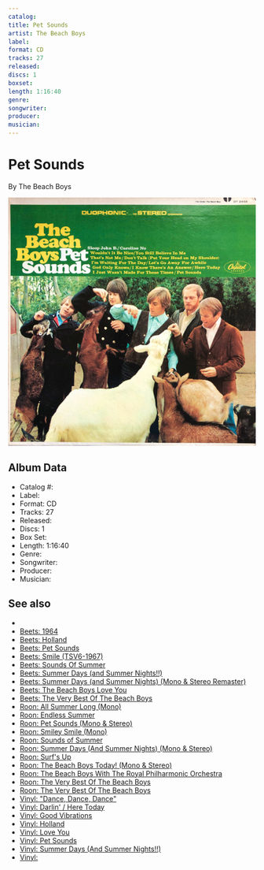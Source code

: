 ```yaml
---
catalog: 
title: Pet Sounds
artist: The Beach Boys
label: 
format: CD
tracks: 27
released: 
discs: 1
boxset: 
length: 1:16:40
genre: 
songwriter: 
producer: 
musician: 
---
```


# Pet Sounds

By The Beach Boys

![](../../assets/albumcovers/The_Beach_Boys-Pet_Sounds.png)

## Album Data

- Catalog #: 
- Label: 
- Format: CD
- Tracks: 27
- Released: 
- Discs: 1
- Box Set: 
- Length: 1:16:40
- Genre: 
- Songwriter: 
- Producer: 
- Musician: 


## See also

- [](The_Beach_Boys.md)
- [Beets: 1964](../../Beets/The_Beach_Boys/1964.md)
- [Beets: Holland](../../Beets/The_Beach_Boys/Holland.md)
- [Beets: Pet Sounds](../../Beets/The_Beach_Boys/Pet_Sounds.md)
- [Beets: Smile (TSV6-1967)](../../Beets/The_Beach_Boys/Smile_TSV6-1967.md)
- [Beets: Sounds Of Summer](../../Beets/The_Beach_Boys/Sounds_Of_Summer.md)
- [Beets: Summer Days (and Summer Nights!!)](../../Beets/The_Beach_Boys/Summer_Days_and_Summer_Nights!!.md)
- [Beets: Summer Days (and Summer Nights) (Mono & Stereo Remaster)](../../Beets/The_Beach_Boys/Summer_Days_and_Summer_Nights_Mono_and_Stereo_Remaster.md)
- [Beets: The Beach Boys Love You](../../Beets/The_Beach_Boys/The_Beach_Boys_Love_You.md)
- [Beets: The Very Best Of The Beach Boys](../../Beets/The_Beach_Boys/The_Very_Best_Of_The_Beach_Boys.md)
- [Roon: All Summer Long (Mono)](../../Roon/The_Beach_Boys/All_Summer_Long_Mono.md)
- [Roon: Endless Summer](../../Roon/The_Beach_Boys/Endless_Summer.md)
- [Roon: Pet Sounds (Mono & Stereo)](../../Roon/The_Beach_Boys/Pet_Sounds_Mono_and_Stereo.md)
- [Roon: Smiley Smile (Mono)](../../Roon/The_Beach_Boys/Smiley_Smile_Mono.md)
- [Roon: Sounds of Summer](../../Roon/The_Beach_Boys/Sounds_of_Summer-_The_Very_Best_of_the_Beach_Boys.md)
- [Roon: Summer Days (And Summer Nights) (Mono & Stereo)](../../Roon/The_Beach_Boys/Summer_Days_And_Summer_Nights_Mono_and_Stereo.md)
- [Roon: Surf's Up](../../Roon/The_Beach_Boys/Surfs_Up.md)
- [Roon: The Beach Boys Today! (Mono & Stereo)](../../Roon/The_Beach_Boys/The_Beach_Boys_Today!_Mono_and_Stereo.md)
- [Roon: The Beach Boys With The Royal Philharmonic Orchestra](../../Roon/The_Beach_Boys/The_Beach_Boys_With_The_Royal_Philharmonic_Orchestra.md)
- [Roon: The Very Best Of The Beach Boys](../../Roon/The_Beach_Boys/The_Very_Best_Of_The_Beach_Boys-_Sounds_Of_Summer_Expanded_Edition_Super_Deluxe.md)
- [Roon: The Very Best Of The Beach Boys](../../Roon/The_Beach_Boys/The_Very_Best_Of_The_Beach_Boys-_Sounds_Of_Summer.md)
- [Vinyl: "Dance, Dance, Dance"](../../Vinyl/The_Beach_Boys/Dance__Dance__Dance.md)
- [Vinyl: Darlin' / Here Today](../../Vinyl/The_Beach_Boys/Darlin_-_Here_Today.md)
- [Vinyl: Good Vibrations](../../Vinyl/The_Beach_Boys/Good_Vibrations.md)
- [Vinyl: Holland](../../Vinyl/The_Beach_Boys/Holland.md)
- [Vinyl: Love You](../../Vinyl/The_Beach_Boys/Love_You.md)
- [Vinyl: Pet Sounds](../../Vinyl/The_Beach_Boys/Pet_Sounds.md)
- [Vinyl: Summer Days (And Summer Nights!!)](../../Vinyl/The_Beach_Boys/Summer_Days_And_Summer_Nights!!.md)
- [Vinyl: ](../../Vinyl/The_Beach_Boys/The_Beach_Boys.md)
